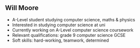 ## Will Moore

- A-Level student studying computer science, maths & physics  
- Interested in studying computer science at uni  
- Currently working on A-Level computer science coursework
- Relevant qualifications: grade 9 computer science GCSE
- Soft skills: hard-working, teamwork, determined
